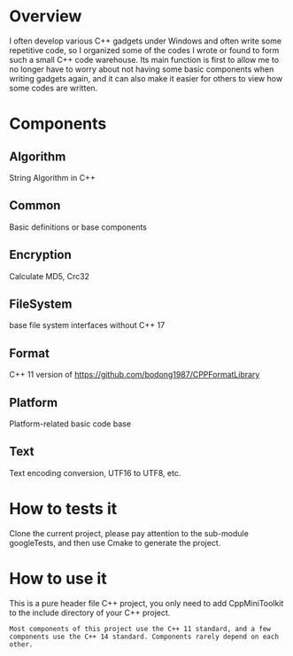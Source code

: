# Overview
I often develop various C++ gadgets under Windows and often write some repetitive code, so I organized some of the codes I wrote or found to form such a small C++ code warehouse. Its main function is first to allow me to no longer have to worry about not having some basic components when writing gadgets again, and it can also make it easier for others to view how some codes are written.  

# Components
## Algorithm
String Algorithm in C++

## Common
Basic definitions or base components

## Encryption
Calculate MD5, Crc32

## FileSystem
base file system interfaces without C++ 17 <filesystem>

## Format
C++ 11 version of https://github.com/bodong1987/CPPFormatLibrary

## Platform
Platform-related basic code base

## Text
Text encoding conversion, UTF16 to UTF8, etc.

# How to tests it
Clone the current project, please pay attention to the sub-module googleTests, and then use Cmake to generate the project.

# How to use it
This is a pure header file C++ project, you only need to add CppMiniToolkit to the include directory of your C++ project.

`Most components of this project use the C++ 11 standard, and a few components use the C++ 14 standard. Components rarely depend on each other.`